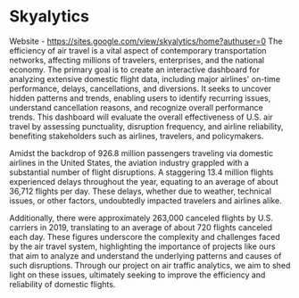 # Skyalytics 
Website - https://sites.google.com/view/skyalytics/home?authuser=0
The efficiency of air travel is a vital aspect of contemporary transportation networks, affecting millions of travelers, enterprises, and the national economy. The primary goal is to create an interactive dashboard for analyzing extensive domestic flight data, including major airlines' on-time performance, delays, cancellations, and diversions. It seeks to uncover hidden patterns and trends, enabling users to identify recurring issues, understand cancellation reasons, and recognize overall performance trends. This dashboard will evaluate the overall effectiveness of U.S. air travel by assessing punctuality, disruption frequency, and airline reliability, benefiting stakeholders such as airlines, travelers, and policymakers.

Amidst the backdrop of 926.8 million passengers traveling via domestic airlines in the United States, the aviation industry grappled with a substantial number of flight disruptions. A staggering 13.4 million flights experienced delays throughout the year, equating to an average of about 36,712 flights per day. These delays, whether due to weather, technical issues, or other factors, undoubtedly impacted travelers and airlines alike. 

Additionally, there were approximately 263,000 canceled flights by U.S. carriers in 2019, translating to an average of about 720 flights canceled each day. These figures underscore the complexity and challenges faced by the air travel system, highlighting the importance of projects like ours that aim to analyze and understand the underlying patterns and causes of such disruptions. Through our project on air traffic analytics, we aim to shed light on these issues, ultimately seeking to improve the efficiency and reliability of domestic flights.
